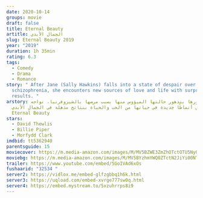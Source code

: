 ```yaml
---
date: 2020-10-14
groups: movie
draft: false
title: Eternal Beauty
artitle: الجمال الأبدي
slug: Eternal Beauty 2019
year: "2019"
duration: 1h 35min
rating: 6.3
tags:
  - Comedy
  - Drama
  - Romance
story: " After Jane (Sally Hawkins) falls into a state of despair over her
  schizophrenia, she encounters new sources of love and life with surprising
  results. "
arstory: بعد شعورها بتدهور حالتها الميؤوس منها بسبب مرضها بالشيزوفرنيا، تواجه
  سالي أنماطًا جديدة في حياتها من الحب والحياة بنتائج مذهلة في الجمال الأبدي
  Eternal Beauty
stars:
  - David Thewlis
  - Billie Piper
  - Morfydd Clark
imdbid: tt5362940
parentsguide: 15
moviecover: https://m.media-amazon.com/images/M/MV5BZWE3ZmZhOTctOTU5Ny00MTM0LWFkZjctYjc0OWI1ZjM3MzQ5XkEyXkFqcGdeQXVyMTkxNjUyNQ@@._V1_UY864_.jpg
moviebg: https://m.media-amazon.com/images/M/MV5BYzhmYWQ0ZTctN2JiYi00NTU4LWFiMjEtZGRiNTVhMDlhOTQyXkEyXkFqcGdeQXVyNTk1MzcwNTI@._V1_UX1280_.jpg
trailer: https://www.youtube.com/embed/5GoIVAd6xOs
fushaarid: "32534 "
server2: https://vidlox.me/embed-glfzgbbq1h6k.html
server3: https://uqload.com/embed-xvrge777sw0q.html
server4: https://embed.mystream.to/5xzuhrrps8i9
---
```

